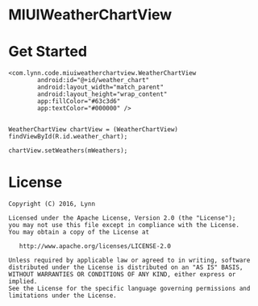 # MIUIWeatherChartView

# Get Started

	<com.lynn.code.miuiweatherchartview.WeatherChartView
	        android:id="@+id/weather_chart"
	        android:layout_width="match_parent"
	        android:layout_height="wrap_content"
	        app:fillColor="#63c3d6"
	        app:textColor="#000000" />


	WeatherChartView chartView = (WeatherChartView) findViewById(R.id.weather_chart);

	chartView.setWeathers(mWeathers);

# License

	Copyright (C) 2016, Lynn

	Licensed under the Apache License, Version 2.0 (the "License");
	you may not use this file except in compliance with the License.
	You may obtain a copy of the License at

	   http://www.apache.org/licenses/LICENSE-2.0

	Unless required by applicable law or agreed to in writing, software
	distributed under the License is distributed on an "AS IS" BASIS,
	WITHOUT WARRANTIES OR CONDITIONS OF ANY KIND, either express or implied.
	See the License for the specific language governing permissions and
	limitations under the License.
